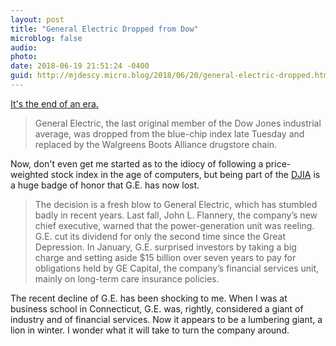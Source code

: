 ```yaml
---
layout: post
title: "General Electric Dropped from Dow"
microblog: false
audio: 
photo: 
date: 2018-06-19 21:51:24 -0400
guid: http://mjdescy.micro.blog/2018/06/20/general-electric-dropped.html
---
```

[It's the end of an era.](https://www.nytimes.com/2018/06/19/business/dealbook/general-electric-dow-jones.html)

> General Electric, the last original member of the Dow Jones industrial average, was dropped from the blue-chip index late Tuesday and replaced by the Walgreens Boots Alliance drugstore chain.

Now, don't even get me started as to the idiocy of following a price-weighted stock index in the age of computers, but being part of the [DJIA](https://en.wikipedia.org/wiki/Dow_Jones_Industrial_Average) is a huge badge of honor that G.E. has now lost.

> The decision is a fresh blow to General Electric, which has stumbled badly in recent years. Last fall, John L. Flannery, the company’s new chief executive, warned that the power-generation unit was reeling. G.E. cut its dividend for only the second time since the Great Depression. In January, G.E. surprised investors by taking a big charge and setting aside $15 billion over seven years to pay for obligations held by GE Capital, the company’s financial services unit, mainly on long-term care insurance policies.

The recent decline of G.E. has been shocking to me. When I was at business school in Connecticut, G.E. was, rightly, considered a giant of industry and of financial services. Now it appears to be a lumbering giant, a lion in winter. I wonder what it will take to turn the company around.
